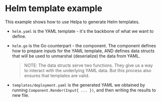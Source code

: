 # Helm template example

This example shows how to use Helpa to generate Helm templates.

- `helm.yaml` is the YAML template - it's the backbone of what we want to define.

- `helm.go` is the Go counterpart - the component. The component defines how to
  prepare inputs for the YAML template, AND defines data structs that will be used
  to unmarshal (deserialize) the data from YAML.

  > NOTE: The data structs serve two functions. They give us a way to interact with
  > the underlying YAML data. But this process also ensures that templates are valid.

- `templates/deployment.yaml` is the generated YAML we obtained by running
  `Component.Render(Input{ ... })`, and then writing the results to new file.
